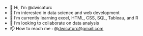 - 👋 Hi, I’m @dwicaturc
- 👀 I’m interested in data science and web development
- 🌱 I’m currently learning excel, HTML, CSS, SQL, Tableau, and R
- 💞️ I’m looking to collaborate on data analysis
- 📫 How to reach me : @dwicaturc@gmail.com

<!---
dwicaturc/dwicaturc is a ✨ special ✨ repository because its `README.md` (this file) appears on your GitHub profile.
You can click the Preview link to take a look at your changes.
--->
